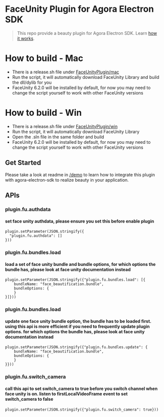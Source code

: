 # FaceUnity Plugin for Agora Electron SDK
> This repo provide a beauty plugin for Agora Electron SDK. Learn [how it works](https://github.com/AgoraIO/Electron-SDK/wiki/How-plugins-work).

# How to build - Mac
- There is a release.sh file under [FaceUnityPlugin/mac](https://github.com/AgoraIO-Community/Agora-Electron-FaceUnity-Plugin/tree/master/FaceUnityPlugin/mac)
- Run the script, it will automatically download FaceUnity Library and build the dll/dylib for you
- FaceUnity 6.2.0 will be installed by default, for now you may need to change the script yourself to work with other FaceUnity versions

# How to build - Win
- There is a release.sh file under [FaceUnityPlugin/win](https://github.com/AgoraIO-Community/Agora-Electron-FaceUnity-Plugin/tree/master/FaceUnityPlugin/win)
- Run the script, it will automatically download FaceUnity Library
- Open the .sln file in the same folder and build
- FaceUnity 6.2.0 will be installed by default, for now you may need to change the script yourself to work with other FaceUnity versions

## Get Started
Please take a look at readme in [/demo](https://github.com/AgoraIO-Community/Agora-Electron-FaceUnity-Plugin/tree/master/FaceUnityPlugin) to learn how to integrate this plugin with agora-electron-sdk to realize beauty in your application.

## APIs
### plugin.fu.authdata
#### set face unity authdata, please ensure you set this before enable plugin
```
plugin.setParameter(JSON.stringify({
  "plugin.fu.authdata": []
}))
```

### plugin.fu.bundles.load
#### load a set of face unity bundle and bundle options, for which options the bundle has, please look at face unity documentation instead
```
plugin.setParameter(JSON.stringify({"plugin.fu.bundles.load": [{
    bundleName: "face_beautification.bundle",
    bundleOptions: {
    }
}]}))
```

### plugin.fu.bundles.load
#### update one face unity bundle option, the bundle has to be loaded first. using this api is more efficient if you need to frequently update plugin options. for which options the bundle has, please look at face unity documentation instead
```
plugin.setParameter(JSON.stringify({"plugin.fu.bundles.update": {
    bundleName: "face_beautification.bundle",
    bundleOptions: {
    }
}}))
```

### plugin.fu.switch_camera
#### call this api to set switch_camera to true before you switch channel when face unity is on. listen to firstLocalVideoFrame event to set switch_camera to false
```
plugin.setParameter(JSON.stringify({"plugin.fu.switch_camera": true}))
```
